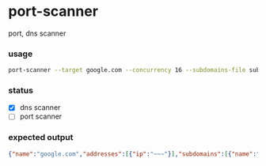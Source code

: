 # port-scanner
port, dns scanner

### usage
```bash
port-scanner --target google.com --concurrency 16 --subdomains-file sub-domains.txt
```

### status
- [x] dns scanner
- [ ] port scanner

### expected output
```json
{"name":"google.com","addresses":[{"ip":"~~~"}],"subdomains":[{"name":"sub1.google.com","addresses":[{"ip":"~~~"}]},{"name":"sub2.google.com","addresses":[{"ip":"~~~"}]}]}
```
